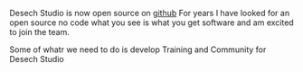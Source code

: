Desech Studio is now open source on [github](https://github.com/desech/desech-studio)
For years I have looked for an open source no code what you see is what you get software and am excited to join the team.


Some of whatr we need to do is develop Training and Community for Desech Studio
